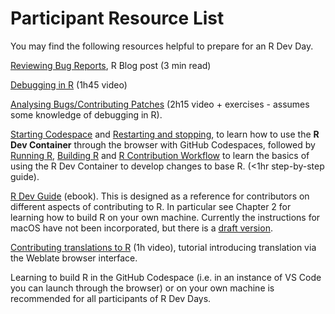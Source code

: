 # Participant Resource List

You may find the following resources helpful to prepare for an R Dev Day.

[Reviewing Bug Reports](https://blog.r-project.org/2019/10/09/r-can-use-your-help-reviewing-bug-reports/index.html), R Blog post (3 min read) 

[Debugging in R](https://youtu.be/31kl3Y0MUWc) (1h45 video)

[Analysing Bugs/Contributing Patches](https://contributor.r-project.org/tutorials/contributing-to-r/) (2h15 video + exercises - assumes some knowledge of debugging in R).

[Starting Codespace](https://contributor.r-project.org/r-dev-env/container_setup/creating_codespace/) and [Restarting and stopping](https://contributor.r-project.org/r-dev-env/container_setup/codespacestartstop/), to learn how to use the **R Dev Container** through the browser with GitHub Codespaces, 
followed by [Running R](https://contributor.r-project.org/r-dev-env/tutorials/running_r/), [Building R](https://contributor.r-project.org/r-dev-env/tutorials/building_r/) and [R Contribution Workflow](https://contributor.r-project.org/r-dev-env/tutorials/contribution_workflow/) to learn the basics of using the R Dev Container to develop changes to base R. (<1hr step-by-step guide).

[R Dev Guide](https://contributor.r-project.org/rdevguide/) (ebook). This is designed as a reference for contributors on different aspects of contributing to R. In particular see Chapter 2 for learning how to build R on your own machine. Currently the instructions for macOS have not been incorporated, but there is a [draft version](https://github.com/r-devel/rcwg/blob/main/working_documents/install_r_macos.md).

[Contributing translations to R](https://youtu.be/ABdyZW8yGS4) (1h video), tutorial introducing translation via the Weblate browser interface. 

Learning to build R in the GitHub Codespace (i.e. in an instance of VS Code you can launch through the browser) or on your own machine is recommended for all participants of R Dev Days.

